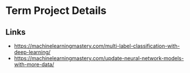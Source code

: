 # Term Project Details


## Links
* https://machinelearningmastery.com/multi-label-classification-with-deep-learning/
* https://machinelearningmastery.com/update-neural-network-models-with-more-data/